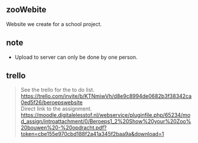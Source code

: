 ## zooWebite
Website we create for a school project.

## note
- Upload to server can only be done by one person. 

## trello
>See the trello for the to do list.  
https://trello.com/invite/b/KTNmiwVh/d8e9c8994de0682b3f38342ca0ed5f26/beroepswebsite  
>Direct link to the assignment.  
https://moodle.digitalelesstof.nl/webservice/pluginfile.php/65234/mod_assign/introattachment/0/Beroeps1_2%20Show%20your%20Zoo%20bouwen%20-%20opdracht.pdf?token=cbe155e970cbd188f2a41a345f2baa9a&download=1  

